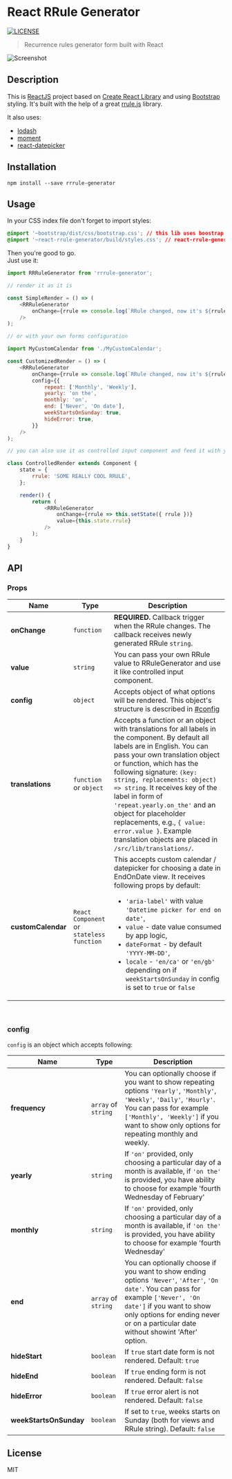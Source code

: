 # React RRule Generator

[![LICENSE](https://img.shields.io/npm/l/express.svg)](LICENSE)

> Recurrence rules generator form built with React

![Screenshot](https://i.imgur.com/FU3aGlz.png)

## Description

This is [ReactJS](http://facebook.github.io/react/index.html) project based on [Create React Library](https://github.com/UdiliaInc/create-react-library) and using [Bootstrap](https://github.com/twbs/bootstrap) styling. It's built with the help of a great [rrule.js](https://github.com/jakubroztocil/rrule) library.

It also uses:

-   [lodash](https://github.com/lodash/lodash)
-   [moment](https://github.com/moment/moment)
-   [react-datepicker](https://reactdatepicker.com/)

<!-- ## Demo

https://fafruch.github.io/react-rrule-generator -->

## Installation

`npm install --save rrrule-generator`

## Usage

In your CSS index file don't forget to import styles:

```css
@import '~bootstrap/dist/css/bootstrap.css'; // this lib uses boostrap (v. 4.0.0-beta.2)
@import '~react-rrule-generator/build/styles.css'; // react-rrule-generator's custom CSS
```

Then you're good to go.  
Just use it:

```js
import RRRuleGenerator from 'rrrule-generator';

// render it as it is

const SimpleRender = () => (
    <RRRuleGenerator
        onChange={rrule => console.log(`RRule changed, now it's ${rrule}`)}
    />
);

// or with your own forms configuration

import MyCustomCalendar from './MyCustomCalendar';

const CustomizedRender = () => (
    <RRRuleGenerator
        onChange={rrule => console.log(`RRule changed, now it's ${rrule}`)}
        config={{
            repeat: ['Monthly', 'Weekly'],
            yearly: 'on the',
            monthly: 'on',
            end: ['Never', 'On date'],
            weekStartsOnSunday: true,
            hideError: true,
        }}
    />
);

// you can also use it as controlled input component and feed it with your own RRule!

class ControlledRender extends Component {
    state = {
        rrule: 'SOME REALLY COOL RRULE',
    };

    render() {
        return (
            <RRRuleGenerator
                onChange={rrule => this.setState({ rrule })}
                value={this.state.rrule}
            />
        );
    }
}
```

## API

### Props

| Name               | Type                                      | Description                                                                                                                                                                                                                                                                                                                                                                                                                                                                         |
| ------------------ | ----------------------------------------- | ----------------------------------------------------------------------------------------------------------------------------------------------------------------------------------------------------------------------------------------------------------------------------------------------------------------------------------------------------------------------------------------------------------------------------------------------------------------------------------- |
| **onChange**       | `function`                                | <b>REQUIRED.</b> Callback trigger when the RRule changes. The callback receives newly generated RRule `string`.                                                                                                                                                                                                                                                                                                                                                                     |
| **value**          | `string`                                  | You can pass your own RRule value to RRuleGenerator and use it like controlled input component.                                                                                                                                                                                                                                                                                                                                                                                     |
| **config**         | `object`                                  | Accepts object of what options will be rendered. This object's structure is described in [#config](#config)                                                                                                                                                                                                                                                                                                                                                                         |
| **translations**   | `function` or `object`                    | Accepts a function or an object with translations for all labels in the component. By default all labels are in English. You can pass your own translation object or function, which has the following signature: `(key: string, replacements: object) => string`. It receives key of the label in form of `'repeat.yearly.on_the'` and an object for placeholder replacements, e.g., `{ value: error.value }`. Example translation objects are placed in `/src/lib/translations/`. |
| **customCalendar** | `React Component` or `stateless function` | This accepts custom calendar / datepicker for choosing a date in EndOnDate view. It receives following props by default: <ul><li>`'aria-label'` with value `'Datetime picker for end on date'`,</li><li>`value` - date value consumed by app logic, </li><li>`dateFormat` - by default `'YYYY-MM-DD'`, </li><li>`locale` - `'en/ca'` or `'en/gb'` depending on if `weekStartsOnSunday` in config is set to `true` or `false` </li>                                                  |

<br />

### config

`config` is an object which accepts following:

| Name                   | Type                | Description                                                                                                                                                                                                                                               |
| ---------------------- | ------------------- | --------------------------------------------------------------------------------------------------------------------------------------------------------------------------------------------------------------------------------------------------------- |
| **frequency**          | `array` of `string` | You can optionally choose if you want to show repeating options `'Yearly'`, `'Monthly'`, `'Weekly'`, `'Daily'`, `'Hourly'`. You can pass for example `['Monthly', 'Weekly']` if you want to show only options for repeating monthly and weekly.           |
| **yearly**             | `string`            | If `'on'` provided, only choosing a particular day of a month is available, if `'on the'` is provided, you have ability to choose for example 'fourth Wednesday of February'                                                                              |
| **monthly**            | `string`            | If `'on'` provided, only choosing a particular day of a month is available, if `'on the'` is provided, you have ability to choose for example 'fourth Wednesday'                                                                                          |
| **end**                | `array` of `string` | You can optionally choose if you want to show ending options `'Never'`, `'After'`, `'On date'`. You can pass for example `['Never', 'On date']` if you want to show only options for ending never or on a particular date without showint 'After' option. |
| **hideStart**          | `boolean`           | If `true` start date form is not rendered. Default: `true`                                                                                                                                                                                                |
| **hideEnd**            | `boolean`           | If `true` ending form is not rendered. Default: `false`                                                                                                                                                                                                   |
| **hideError**          | `boolean`           | If `true` error alert is not rendered. Default: `false`                                                                                                                                                                                                   |
| **weekStartsOnSunday** | `boolean`           | If set to `true`, weeks starts on Sunday (both for views and RRule string). Default: `false`                                                                                                                                                              |

## License

MIT
